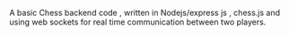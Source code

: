 A basic Chess backend code , written in Nodejs/express js , chess.js and using web sockets for real time communication between two players.
